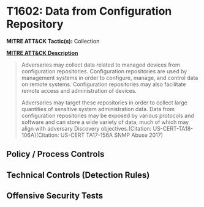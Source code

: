 # T1602: Data from Configuration Repository
**MITRE ATT&CK Tactic(s):** Collection

**[MITRE ATT&CK Description](https://attack.mitre.org/techniques/T1602)**
<blockquote>Adversaries may collect data related to managed devices from configuration repositories. Configuration repositories are used by management systems in order to configure, manage, and control data on remote systems. Configuration repositories may also facilitate remote access and administration of devices.

Adversaries may target these repositories in order to collect large quantities of sensitive system administration data. Data from configuration repositories may be exposed by various protocols and software and can store a wide variety of data, much of which may align with adversary Discovery objectives.(Citation: US-CERT-TA18-106A)(Citation: US-CERT TA17-156A SNMP Abuse 2017)</blockquote>

## Policy / Process Controls
## Technical Controls (Detection Rules)

## Offensive Security Tests
